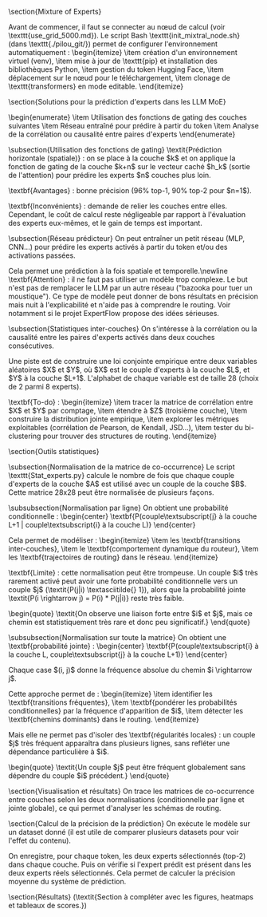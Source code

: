 \section{Mixture of Experts}

Avant de commencer, il faut se connecter au nœud de calcul (voir \texttt{use\_grid\_5000.md}).
Le script Bash \texttt{init\_mixtral\_node.sh} (dans \texttt{./pilou\_git/}) permet de configurer l'environnement automatiquement :
\begin{itemize}
\item création d'un environnement virtuel (venv),
\item mise à jour de \texttt{pip} et installation des bibliothèques Python,
\item gestion du token Hugging Face,
\item déplacement sur le nœud pour le téléchargement,
\item clonage de \texttt{transformers} en mode editable.
\end{itemize}

\section{Solutions pour la prédiction d'experts dans les LLM MoE}

\begin{enumerate}
\item Utilisation des fonctions de gating des couches suivantes
\item Réseau entraîné pour prédire à partir du token
\item Analyse de la corrélation ou causalité entre paires d'experts
\end{enumerate}

\subsection{Utilisation des fonctions de gating}
\textit{Prédiction horizontale (spatiale)} : on se place à la couche \$k\$ et on applique la fonction de gating de la couche \$k+n\$ sur le vecteur caché \$h\_k\$ (sortie de l'attention) pour prédire les experts \$n\$ couches plus loin.

\textbf{Avantages} : bonne précision (96% top-1, 90% top-2 pour \$n=1\$).

\textbf{Inconvénients} : demande de relier les couches entre elles. Cependant, le coût de calcul reste négligeable par rapport à l'évaluation des experts eux-mêmes, et le gain de temps est important.

\subsection{Réseau prédicteur}
On peut entraîner un petit réseau (MLP, CNN...) pour prédire les experts activés à partir du token et/ou des activations passées.

Cela permet une prédiction à la fois spatiale et temporelle.\newline
\textbf{Attention} : il ne faut pas utiliser un modèle trop complexe. Le but n'est pas de remplacer le LLM par un autre réseau ("bazooka pour tuer un moustique"). Ce type de modèle peut donner de bons résultats en précision mais nuit à l'explicabilité et n'aide pas à comprendre le routing. Voir notamment si le projet ExpertFlow propose des idées sérieuses.

\subsection{Statistiques inter-couches}
On s'intéresse à la corrélation ou la causalité entre les paires d'experts activés dans deux couches consécutives.

Une piste est de construire une loi conjointe empirique entre deux variables aléatoires \$X\$ et \$Y\$, où \$X\$ est le couple d'experts à la couche \$L\$, et \$Y\$ à la couche \$L+1\$. L'alphabet de chaque variable est de taille 28 (choix de 2 parmi 8 experts).

\textbf{To-do} :
\begin{itemize}
\item tracer la matrice de corrélation entre \$X\$ et \$Y\$ par comptage,
\item étendre à \$Z\$ (troisième couche),
\item construire la distribution jointe empirique,
\item explorer les métriques exploitables (corrélation de Pearson, de Kendall, JSD...),
\item tester du bi-clustering pour trouver des structures de routing.
\end{itemize}

\section{Outils statistiques}

\subsection{Normalisation de la matrice de co-occurrence}
Le script \texttt{Stat\_experts.py} calcule le nombre de fois que chaque couple d'experts de la couche \$A\$ est utilisé avec un couple de la couche \$B\$. Cette matrice 28x28 peut être normalisée de plusieurs façons.

\subsubsection{Normalisation par ligne}
On obtient une probabilité conditionnelle :
\begin{center}
\textbf{P(couple\textsubscript{j} à la couche L+1 | couple\textsubscript{i} à la couche L)}
\end{center}

Cela permet de modéliser :
\begin{itemize}
\item les \textbf{transitions inter-couches},
\item le \textbf{comportement dynamique du routeur},
\item les \textbf{trajectoires de routing} dans le réseau.
\end{itemize}

\textbf{Limite} : cette normalisation peut être trompeuse. Un couple \$i\$ très rarement activé peut avoir une forte probabilité conditionnelle vers un couple \$j\$ (\textit{P(j|i) \textasciitilde{} 1}), alors que la probabilité jointe \textit{P(i \rightarrow j) = P(i) \* P(j|i)} reste très faible.

\begin{quote}
\textit{On observe une liaison forte entre \$i\$ et \$j\$, mais ce chemin est statistiquement très rare et donc peu significatif.}
\end{quote}

\subsubsection{Normalisation sur toute la matrice}
On obtient une \textbf{probabilité jointe} :
\begin{center}
\textbf{P(couple\textsubscript{i} à la couche L, couple\textsubscript{j} à la couche L+1)}
\end{center}

Chaque case \$(i, j)\$ donne la fréquence absolue du chemin \$i \rightarrow j\$.

Cette approche permet de :
\begin{itemize}
\item identifier les \textbf{transitions fréquentes},
\item \textbf{pondérer les probabilités conditionnelles} par la fréquence d'apparition de \$i\$,
\item détecter les \textbf{chemins dominants} dans le routing.
\end{itemize}

Mais elle ne permet pas d'isoler des \textbf{régularités locales} : un couple \$j\$ très fréquent apparaîtra dans plusieurs lignes, sans refléter une dépendance particulière à \$i\$.

\begin{quote}
\textit{Un couple \$j\$ peut être fréquent globalement sans dépendre du couple \$i\$ précédent.}
\end{quote}

\section{Visualisation et résultats}
On trace les matrices de co-occurrence entre couches selon les deux normalisations (conditionnelle par ligne et jointe globale), ce qui permet d'analyser les schémas de routing.

\section{Calcul de la précision de la prédiction}
On exécute le modèle sur un dataset donné (il est utile de comparer plusieurs datasets pour voir l'effet du contenu).

On enregistre, pour chaque token, les deux experts sélectionnés (top-2) dans chaque couche. Puis on vérifie si l'expert prédit est présent dans les deux experts réels sélectionnés. Cela permet de calculer la précision moyenne du système de prédiction.

\section{Résultats}
(\textit{Section à compléter avec les figures, heatmaps et tableaux de scores.})
